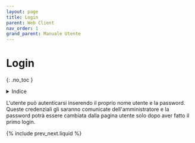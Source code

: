 ```yaml
---
layout: page
title: Login
parent: Web Client
nav_order: 1
grand_parent: Manuale Utente
---
```

# Login
{: .no_toc }
<details closed markdown="block">
  <summary>
    Indice
  </summary>
  {: .text-delta }
1. TOC
{:toc}
</details>

L'utente può autenticarsi inserendo il proprio nome utente e la password. Queste credenziali gli saranno comunicate dell'amministratore e la password potrà essere cambiata dalla pagina utente solo dopo aver fatto il primo login.

{% include prev_next.liquid %}